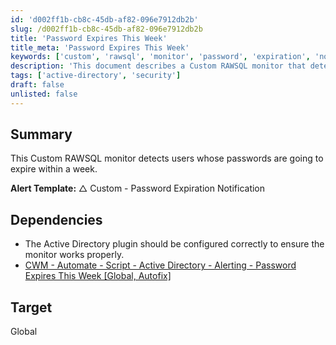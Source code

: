 ```yaml
---
id: 'd002ff1b-cb8c-45db-af82-096e7912db2b'
slug: /d002ff1b-cb8c-45db-af82-096e7912db2b
title: 'Password Expires This Week'
title_meta: 'Password Expires This Week'
keywords: ['custom', 'rawsql', 'monitor', 'password', 'expiration', 'notification', 'active', 'directory']
description: 'This document describes a Custom RAWSQL monitor that detects users whose passwords are set to expire within a week. It includes details on the alert template and necessary dependencies for proper configuration.'
tags: ['active-directory', 'security']
draft: false
unlisted: false
---
```


## Summary

This Custom RAWSQL monitor detects users whose passwords are going to expire within a week.

**Alert Template:** △ Custom - Password Expiration Notification

## Dependencies

- The Active Directory plugin should be configured correctly to ensure the monitor works properly.
- [CWM - Automate - Script - Active Directory - Alerting - Password Expires This Week [Global, Autofix]](/docs/6ad5ccf5-0502-459c-a877-eaeafc0ad432)

## Target

Global


